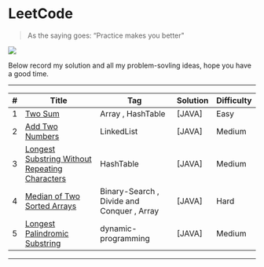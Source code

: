 # LeetCode

> As the saying goes: “Practice makes you better"

[![](https://camo.githubusercontent.com/34c5f3c2cc4dd9aafcd8d2fe7641f9ed3ca7a3c7/68747470733a2f2f696d672e736869656c64732e696f2f62616467652f6c616e67756167652d4a6176612d79656c6c6f772e737667)](https://developer.apple.com/.md)

  Below record my solution and all my problem-sovling ideas, hope you have a good time.

***
| # | Title | Tag | Solution | Difficulty |
|---| ----- | --- | -------- | ---------- |
|1| [Two Sum](https://github.com/ReGYChang/LeetCode/tree/master/%5B1%5DTwo%20Sum) | Array , HashTable | [JAVA] | Easy |
|2| [Add Two Numbers](https://leetcode.com/problems/unique-number-of-occurrences/) | LinkedList | [JAVA] | Medium |
|3| [Longest Substring Without Repeating Characters](https://leetcode.com/problems/unique-number-of-occurrences/) | HashTable | [JAVA] | Medium |
|4| [Median of Two Sorted Arrays](https://leetcode.com/problems/unique-number-of-occurrences/) | Binary-Search , Divide and Conquer , Array | [JAVA] | Hard |
|5| [Longest Palindromic Substring](https://leetcode.com/problems/unique-number-of-occurrences/) | dynamic-programming | [JAVA] | Medium |
***
